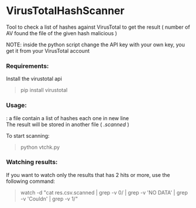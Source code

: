 # VirusTotalHashScanner
Tool to check a list of hashes against VirusTotal to get the result ( number of AV found the file of the given hash malicious )

NOTE: inside the python script change the API key with your own key, you get it from your VirusTotal account


### Requirements:

Install the virustotal api

>	pip install virustotal


### Usage:

*<input-file>*: a file contain a list of hashes each one in new line  
The result will be stored in another file ( *<input-file>.scanned* )

To start scanning:

> python vtchk.py *<filename>*



### Watching results:

If you want to watch only the results that has 2 hits or more, use the following command:

> watch -d "cat res.csv.scanned | grep -v 0/ | grep -v 'NO DATA' | grep -v 'Couldn' | grep -v 1/"

